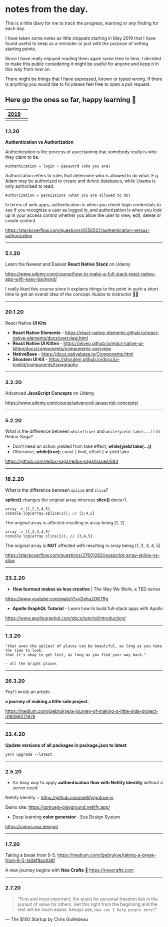 # notes from the day.
This is a little diary for me to track the progress, learning or any finding for each day.

I have taken some notes as little snippets starting in May 2019 that I have found useful to keep as a reminder or just with the purpose of setting starting points. 

Since I have really enjoyed reading them again some time to time, I decided to make this public considering it might be useful for anyone and keep it in this way from now on.

There might be things that I have expressed, known or typed wrong. If there is anything you would like to fix please feel free to open a pull request.

Here go the ones so far, happy learning 🚀
---

| [2019](https://github.com/ebru/notes-from-the-day/blob/master/2019.md) |  |
|--|--|
|  |  |


### 1.1.20
**Authentication vs Authorization**

Authentication is the process of ascertaining that somebody really is who they claim to be.

`Authentication = login + password (who you are)`

Authorization refers to rules that determine who is allowed to do what. E.g. Adam may be authorized to create and delete databases, while Usama is only authorised to read.

`Authorization = permissions (what you are allowed to do)`

In terms of web apps, authentication is when you check login credentials to see if you recognize a user as logged in, and authorization is when you look up in your access control whether you allow the user to view, edit, delete or create content.

https://stackoverflow.com/questions/6556522/authentication-versus-authorization

---

### 5.1.20
Learn the Newest and Easiest **React Native Stack** on Udemy

https://www.udemy.com/course/how-to-make-a-full-stack-react-native-app-with-easy-backend/

I really liked this course since it explains things to the point in such a short time to get an overall idea of the concept. Kudos to instructor 👏🏻

---

### 20.1.20
React Native **UI Kits**

- **React Native Elements** - https://react-native-elements.github.io/react-native-elements/docs/overview.html
- **React Native UI Kitten** - https://akveo.github.io/react-native-ui-kitten/docs/components/components-overview
- **NativeBase** - https://docs.nativebase.io/Components.html
- **Shoutem UI Kit** - https://shoutem.github.io/docs/ui-toolkit/components/typography


---

### 3.2.20
Advanced **JavaScript Concepts** on Udemy

https://www.udemy.com/course/advanced-javascript-concepts/

---

### 5.2.20
What is the difference between `while(true)` and `while(yield take(...))` in Redux-Saga?

- Don't need an action yielded from take effect, **while(yield take(...))**
- Otherwise, **while(true)**; const { limit, offset } = yield take...

https://github.com/redux-saga/redux-saga/issues/684

---

### 18.2.20
What is the difference between `splice` and `slice`?

**splice()** changes the original array whereas **slice()** doesn't.

```
array -> [1,2,3,4,5]
console.log(array.splice(2)); // [3,4,5]
```

The original array is affected resulting in array being [1, 2]

```
array -> [1,2,3,4,5]
console.log(array.slice(2)); // [3,4,5]
```
The original array is **NOT** affected with resulting in array being [1, 2, 3, 4, 5]

https://stackoverflow.com/questions/37601282/javascript-array-splice-vs-slice

---

### 23.2.20
- **How burnout makes us less creative** | The Way We Work, a TED series

https://www.youtube.com/watch?v=Dvhu2OK7ffg

- **Apollo GraphQL Tutorial** - Learn how to build full-stack apps with Apollo

https://www.apollographql.com/docs/tutorial/introduction/


---

### 1.3.20

```
"that even the ugliest of places can be beautiful, as long as you take the time to look.
that it's okay to get lost, as long as you find your way back."

— all the bright places
```

---

### 26.3.20

Yey! I wrote an article.

**a journey of making a little side project.**

https://medium.com/@ebrukye/a-journey-of-making-a-little-side-project-d18088271876

---

### 23.4.20

**Update versions of all packages in package.json to latest**

`yarn upgrade --latest`

---

### 2.5.20

- An easy way to apply **authentication flow with Netlify Identity** without a server need

Netlify Identity + https://github.com/netlify/gotrue-js

Demo site: https://gotruejs-playground.netlify.app/

- Deep learning **color generator** - Eva Design System

https://colors.eva.design/

---

### 1.7.20

Taking a break from 9-5. https://medium.com/@ebrukye/taking-a-break-from-9-5-1a08f9ac938f

A new journey begins with **Noe Crafts** 🎉 https://noecrafts.com

---

### 2.7.20

> "First and most important, the quest for personal freedom lies in the pursuit of value for others. Get this right from the beginning and the rest will be much easier. Always ask, `How can I help people more?`" 

— The $100 Startup by Chris Guillebeau
